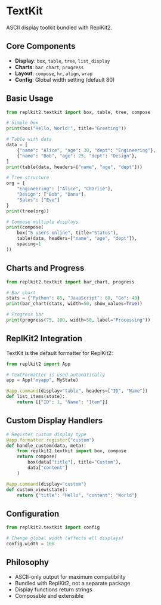 # TextKit

ASCII display toolkit bundled with ReplKit2.

## Core Components

- **Display**: `box`, `table`, `tree`, `list_display`
- **Charts**: `bar_chart`, `progress`
- **Layout**: `compose`, `hr`, `align`, `wrap`
- **Config**: Global width setting (default 80)

## Basic Usage

```python
from replkit2.textkit import box, table, tree, compose

# Simple box
print(box("Hello, World!", title="Greeting"))

# Table with data
data = [
    {"name": "Alice", "age": 30, "dept": "Engineering"},
    {"name": "Bob", "age": 25, "dept": "Design"},
]
print(table(data, headers=["name", "age", "dept"]))

# Tree structure
org = {
    "Engineering": ["Alice", "Charlie"],
    "Design": ["Bob", "Dana"],
    "Sales": ["Eve"]
}
print(tree(org))

# Compose multiple displays
print(compose(
    box("5 users online", title="Status"),
    table(data, headers=["name", "age", "dept"]),
    spacing=1
))
```

## Charts and Progress

```python
from replkit2.textkit import bar_chart, progress

# Bar chart
stats = {"Python": 85, "JavaScript": 60, "Go": 40}
print(bar_chart(stats, width=50, show_values=True))

# Progress bar
print(progress(75, 100, width=50, label="Processing"))
```

## ReplKit2 Integration

TextKit is the default formatter for ReplKit2:

```python
from replkit2 import App

# TextFormatter is used automatically
app = App("myapp", MyState)

@app.command(display="table", headers=["ID", "Name"])
def list_items(state):
    return [{"ID": 1, "Name": "Item"}]
```

## Custom Display Handlers

```python
# Register custom display type
@app.formatter.register("custom")
def handle_custom(data, meta):
    from replkit2.textkit import box, compose
    return compose(
        box(data["title"], title="Custom"),
        data["content"]
    )

@app.command(display="custom")
def custom_view(state):
    return {"title": "Hello", "content": "World"}
```

## Configuration

```python
from replkit2.textkit import config

# Change global width (affects all displays)
config.width = 100
```

## Philosophy

- ASCII-only output for maximum compatibility
- Bundled with ReplKit2, not a separate package
- Display functions return strings
- Composable and extensible